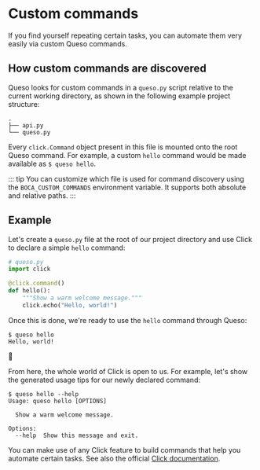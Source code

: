 # Custom commands

If you find yourself repeating certain tasks, you can automate them very easily via custom Queso commands.

## How custom commands are discovered

Queso looks for custom commands in a `queso.py` script relative to the current working directory, as shown in the following example project structure:

```
.
├── api.py
└── queso.py
```

Every `click.Command` object present in this file is mounted onto the root Queso command. For example, a custom `hello` command would be made available as `$ queso hello`.

::: tip
You can customize which file is used for command discovery using the `BOCA_CUSTOM_COMMANDS` environment variable. It supports both absolute and relative paths.
:::

## Example

Let's create a `queso.py` file at the root of our project directory and use Click to declare a simple `hello` command:

```python
# queso.py
import click

@click.command()
def hello():
    """Show a warm welcome message."""
    click.echo("Hello, world!")
```

Once this is done, we're ready to use the `hello` command through Queso:

```
$ queso hello
Hello, world!
```

:tada:

From here, the whole world of Click is open to us. For example, let's show the generated usage tips for our newly declared command:

```
$ queso hello --help
Usage: queso hello [OPTIONS]

  Show a warm welcome message.

Options:
  --help  Show this message and exit.
```

You can make use of any Click feature to build commands that help you automate certain tasks. See also the official [Click documentation][click-docs].

[click-docs]: https://click.palletsprojects.com
